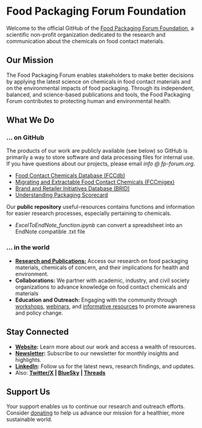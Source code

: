 # Food Packaging Forum Foundation

Welcome to the official GitHub of the [Food Packaging Forum Foundation](https://www.foodpackagingforum.org/), a scientific non-profit organization dedicated to the research and communication about the chemicals on food contact materials.

## Our Mission

The Food Packaging Forum enables stakeholders to make better decisions by applying the latest science on chemicals in food contact materials and on the environmental impacts of food packaging. Through its independent, balanced, and science-based publications and tools, the Food Packaging Forum contributes to protecting human and environmental health.

## What We Do
### ... on GitHub

The products of our work are publicly available (see below) so GitHub is primarily a way to store software and data processing files for internal use. If you have questions about our projects, please email *info @ fp-forum.org*. 
- [Food Contact Chemicals Database (FCCdb)](https://www.foodpackagingforum.org/fccdb)
- [Migrating and Extractable Food Contact Chemicals (FCCmigex)](https://www.foodpackagingforum.org/fccmigex)
- [Brand and Retailer Initiatives Database (BRID)](https://www.foodpackagingforum.org/brand-retailer-initiatives)
- [Understanding Packaging Scorecard](https://upscorecard.org/)

Our **public repository** useful-resources contains functions and information for easier research processes, especially pertaining to chemicals. 
- _ExcelToEndNote_function.ipynb_ can convert a spreadsheet into an EndNote compatible .txt file


### ... in the world
- **[Research and Publications:](https://www.foodpackagingforum.org/resources/publications/peer-reviewed-papers)** Access our research on food packaging materials, chemicals of concern, and their implications for health and environment.
- **Collaborations:** We partner with academic, industry, and civil society organizations to advance knowledge on food contact chemicals and materials
- **Education and Outreach:** Engaging with the community through [workshops](https://www.foodpackagingforum.org/events/categories/workshops), [webinars](https://www.foodpackagingforum.org/events/categories/presentations), and [informative resources](https://www.foodpackagingforum.org/packaging-fact-sheets) to promote awareness and policy change.


## Stay Connected

- **[Website](https://www.foodpackagingforum.org/):** Learn more about our work and access a wealth of resources.
- **[Newsletter](https://www.foodpackagingforum.org/newsletter):** Subscribe to our newsletter for monthly insights and highlights.
- **[LinkedIn](https://www.linkedin.com/company/food-packaging-forum/):** Follow us for the latest news, research findings, and updates.
- Also: **[Twitter/X](https://twitter.com/fpffoundation) | [BlueSky](https://bsky.app/profile/fpffoundation.bsky.social) | [Threads](https://www.threads.net/@fpf_foundation)**


## Support Us

Your support enables us to continue our research and outreach efforts. Consider [donating](https://www.foodpackagingforum.org/support-us) to help us advance our mission for a healthier, more sustainable world.


<!--

**Here are some ideas to get you started:**

🙋‍♀️ A short introduction - what is your organization all about?
🌈 Contribution guidelines - how can the community get involved?
👩‍💻 Useful resources - where can the community find your docs? Is there anything else the community should know?
🍿 Fun facts - what does your team eat for breakfast?
🧙 Remember, you can do mighty things with the power of [Markdown](https://docs.github.com/github/writing-on-github/getting-started-with-writing-and-formatting-on-github/basic-writing-and-formatting-syntax)
-->
